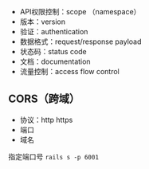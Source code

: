 - API权限控制：scope （namespace）
- 版本：version
- 验证：authentication
- 数据格式：request/response payload
- 状态码：status code
- 文档：documentation
- 流量控制：access flow control

## CORS（跨域）
- 协议：http https
- 端口
- 域名

指定端口号 `rails s -p 6001`
